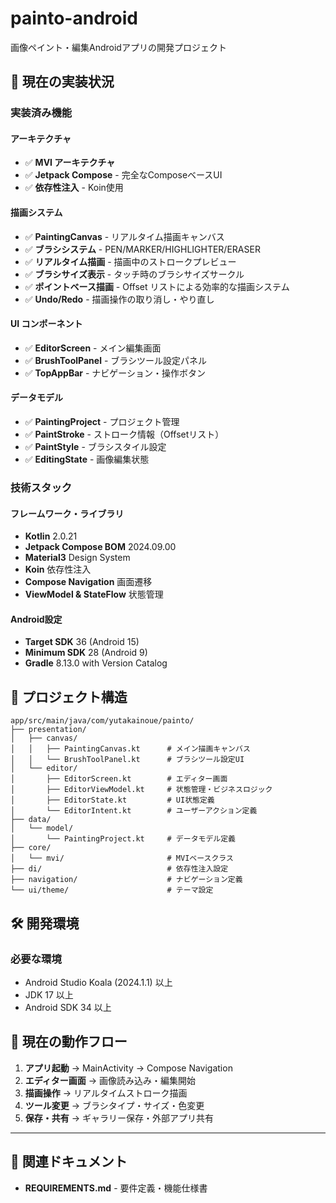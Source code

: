 # painto-android

画像ペイント・編集Androidアプリの開発プロジェクト

## 🚀 現在の実装状況

### 実装済み機能

#### アーキテクチャ
- ✅ **MVI アーキテクチャ**
- ✅ **Jetpack Compose** - 完全なComposeベースUI
- ✅ **依存性注入** - Koin使用

#### 描画システム
- ✅ **PaintingCanvas** - リアルタイム描画キャンバス
- ✅ **ブラシシステム** - PEN/MARKER/HIGHLIGHTER/ERASER
- ✅ **リアルタイム描画** - 描画中のストロークプレビュー
- ✅ **ブラシサイズ表示** - タッチ時のブラシサイズサークル
- ✅ **ポイントベース描画** - Offset リストによる効率的な描画システム
- ✅ **Undo/Redo** - 描画操作の取り消し・やり直し

#### UI コンポーネント
- ✅ **EditorScreen** - メイン編集画面
- ✅ **BrushToolPanel** - ブラシツール設定パネル
- ✅ **TopAppBar** - ナビゲーション・操作ボタン

#### データモデル
- ✅ **PaintingProject** - プロジェクト管理
- ✅ **PaintStroke** - ストローク情報（Offsetリスト）
- ✅ **PaintStyle** - ブラシスタイル設定
- ✅ **EditingState** - 画像編集状態

### 技術スタック

#### フレームワーク・ライブラリ
- **Kotlin** 2.0.21
- **Jetpack Compose BOM** 2024.09.00
- **Material3** Design System
- **Koin** 依存性注入
- **Compose Navigation** 画面遷移
- **ViewModel & StateFlow** 状態管理

#### Android設定
- **Target SDK** 36 (Android 15)
- **Minimum SDK** 28 (Android 9)
- **Gradle** 8.13.0 with Version Catalog

## 📁 プロジェクト構造

```
app/src/main/java/com/yutakainoue/painto/
├── presentation/
│   ├── canvas/
│   │   ├── PaintingCanvas.kt      # メイン描画キャンバス
│   │   └── BrushToolPanel.kt      # ブラシツール設定UI
│   └── editor/
│       ├── EditorScreen.kt        # エディター画面
│       ├── EditorViewModel.kt     # 状態管理・ビジネスロジック
│       ├── EditorState.kt         # UI状態定義
│       └── EditorIntent.kt        # ユーザーアクション定義
├── data/
│   └── model/
│       └── PaintingProject.kt     # データモデル定義
├── core/
│   └── mvi/                       # MVIベースクラス
├── di/                            # 依存性注入設定
├── navigation/                    # ナビゲーション定義
└── ui/theme/                      # テーマ設定
```

## 🛠 開発環境

### 必要な環境
- Android Studio Koala (2024.1.1) 以上
- JDK 17 以上
- Android SDK 34 以上

## 🔄 現在の動作フロー

1. **アプリ起動** → MainActivity → Compose Navigation
2. **エディター画面** → 画像読み込み・編集開始
3. **描画操作** → リアルタイムストローク描画
4. **ツール変更** → ブラシタイプ・サイズ・色変更
5. **保存・共有** → ギャラリー保存・外部アプリ共有
---

## 📄 関連ドキュメント
- **REQUIREMENTS.md** - 要件定義・機能仕様書
